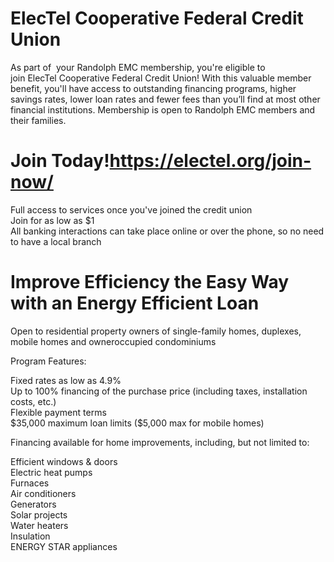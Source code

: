 # ElecTel Cooperative Federal Credit Union  

As part of  your Randolph EMC membership, you're eligible to join ElecTel Cooperative Federal Credit Union! With this valuable member benefit, you'll have access to outstanding financing programs, higher savings rates, lower loan rates and fewer fees than you’ll find at most other financial institutions. Membership is open to Randolph EMC members and their families.  

# Join Today!<https://electel.org/join-now/>  

Full access to services once you've joined the credit union   
Join for as low as $\$1$   
All banking interactions can take place online or over the phone, so no need to have a local branch  

# Improve Efficiency the Easy Way with an Energy Efficient Loan  

Open to residential property owners of single-family homes, duplexes, mobile homes and owneroccupied condominiums  

Program Features:  

Fixed rates as low as $4.9\%$   
Up to $100\%$ financing of the purchase price (including taxes, installation costs, etc.)   
Flexible payment terms   
\$35,000 maximum loan limits (\$5,000 max for mobile homes)  

Financing available for home improvements, including, but not limited to:  

Efficient windows & doors   
Electric heat pumps   
Furnaces   
Air conditioners   
Generators   
Solar projects   
Water heaters   
Insulation   
ENERGY STAR appliances  